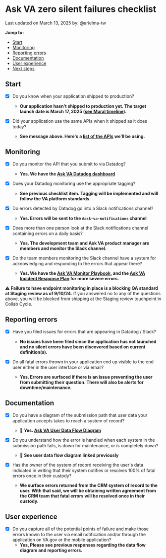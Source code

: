 # Ask VA zero silent failures checklist
Last updated on March 13, 2025 by: @arielma-tw


**Jump to:**
- [Start](#start)
- [Monitoring](#monitoring)
- [Reporting errors](#reporting-errors)
- [Documentation](#documentation)
- [User experience](#user-experience)
- [Next steps](#next-steps)

## Start
* [X] Do you know when your application shipped to production?
  *  **Our application hasn't shipped to production yet. The target launch date is March 17, 2025 ([see Mural timeline](https://app.mural.co/t/departmentofveteransaffairs9999/m/departmentofveteransaffairs9999/1715100136735/fdff4d9758a1e62c69c5962faa45c587b83c9e12)).**

* [X] Did your application use the same APIs when it shipped as it does today?
  * **See message above. Here's a [list of the APIs](https://github.com/department-of-veterans-affairs/va.gov-team/blob/master/products/ask-va/engineering/spikes/silent-failures-and-datadog.md) we'll be using.**
## Monitoring

* [X] Do you monitor the API that you submit to via Datadog? 
  * **Yes. We have the [Ask VA Datadog dashboard](https://vagov.ddog-gov.com/dashboard/i7e-qkf-zim/ask-va-dashboard-draft?fromUser=false&refresh_mode=sliding&from_ts=1741271403227&to_ts=1741876203227&live=true)**
    
* [X] Does your Datadog monitoring use the appropriate tagging?
  *  **See previous checklist item. Tagging will be implemented and will follow the VA platform standards.**
    
* [X] Do errors detected by Datadog go into a Slack notifications channel?
  * **Yes. Errors will be sent to the `#ask-va-notifications` channel**
  
* [X] Does more than one person look at the Slack notifications channel containing errors on a daily basis? 
  * **Yes. The development team and Ask VA product manager are members and monitor the Slack channel.**
    
* [X] Do the team members monitoring the Slack channel have a system for acknowledging and responding to the errors that appear there? 
  *  **Yes. We have the [Ask VA Monitor Playbook](https://github.com/department-of-veterans-affairs/va.gov-team/blob/master/products/ask-va/engineering/ask-va-monitor-playbook.md), and the [Ask VA Incident Response Plan](https://github.com/department-of-veterans-affairs/va.gov-team/blob/master/products/ask-va/engineering/InfoSec/ask-va-incident-response-plan.md) for more severe errors.**

⚠️ **Failure to have endpoint monitoring in place is a blocking QA standard at Staging review as of 9/10/24.** If you answered no to any of the questions above, you will be blocked from shipping at the Staging review touchpoint in Collab Cycle.

## Reporting errors
* [X] Have you filed issues for errors that are appearing in Datadog / Slack?
  *  **No issues have been filed since the application has not launched and no silent errors have been discovered based on current definition(s).**
    
* [X] Do all fatal errors thrown in your application end up visible to the end user either in the user interface or via email?
  * **Yes. Errors are surfaced if there is an issue preventing the user from submitting their question. There will also be alerts for downtime/maintenance.**

## Documentation
* [X] Do you have a diagram of the submission path that user data your application accepts takes to reach a system of record? 
  * 💬 **Yes. [Ask VA User Data Flow Diagram](https://github.com/department-of-veterans-affairs/va.gov-team-sensitive/blob/master/platform/engineering/collaboration-cycle/architecture-intent/diagrams/ask-va/data-flow-20250106.md)**
     
* [X] Do you understand how the error is handled when each system in the submission path fails, is down for maintenance, or is completely down?
  * 💬 **See user data flow diagram linked previously**
    
* [X] Has the owner of the system of record receiving the user's data indicated in writing that their system notifies or resolves 100% of fatal errors once in their custody?
  * **We surface errors returned from the CRM system of record to the user. With that said, we will be obtaining written agreement from the CRM team that fatal errors will be resolved once in their custody.**

## User experience
* [X] Do you capture all of the potential points of failure and make those errors known to the user via email notification and/or through the application on VA.gov or the mobile application?
  *  **Yes, Please see previous responses regarding the data flow diagram and reporting errors.**

